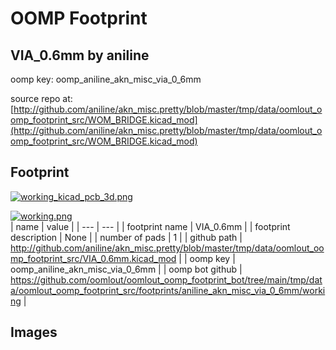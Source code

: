 # OOMP Footprint  
## VIA_0.6mm  by aniline  
  
oomp key: oomp_aniline_akn_misc_via_0_6mm  
  
source repo at: [http://github.com/aniline/akn_misc.pretty/blob/master/tmp/data/oomlout_oomp_footprint_src/WOM_BRIDGE.kicad_mod](http://github.com/aniline/akn_misc.pretty/blob/master/tmp/data/oomlout_oomp_footprint_src/WOM_BRIDGE.kicad_mod)  
## Footprint  
  
[![working_kicad_pcb_3d.png](working_kicad_pcb_3d_600.png)](working_kicad_pcb_3d.png)  
  
[![working.png](working_600.png)](working.png)  
| name | value | 
| --- | --- | 
| footprint name | VIA_0.6mm | 
| footprint description | None | 
| number of pads | 1 | 
| github path | http://github.com/aniline/akn_misc.pretty/blob/master/tmp/data/oomlout_oomp_footprint_src/VIA_0.6mm.kicad_mod | 
| oomp key | oomp_aniline_akn_misc_via_0_6mm | 
| oomp bot github | https://github.com/oomlout/oomlout_oomp_footprint_bot/tree/main/tmp/data/oomlout_oomp_footprint_src/footprints/aniline_akn_misc_via_0_6mm/working | 
## Images  
